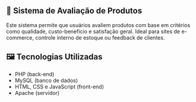 ## 🛒 Sistema de Avaliação de Produtos

Este sistema permite que usuários avaliem produtos com base em critérios como qualidade, custo-benefício e satisfação geral. Ideal para sites de e-commerce, controle interno de estoque ou feedback de clientes.

## 🖼️ Tecnologias Utilizadas

- PHP (back-end)
- MySQL (banco de dados)
- HTML, CSS e JavaScript (front-end)
- Apache (servidor)
